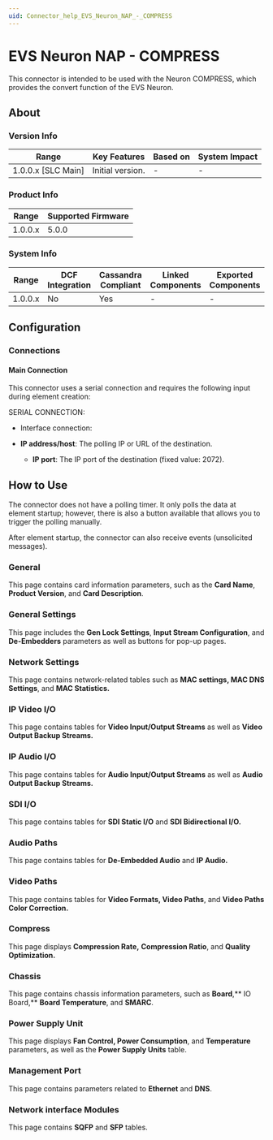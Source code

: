 ```yaml
---
uid: Connector_help_EVS_Neuron_NAP_-_COMPRESS
---
```


# EVS Neuron NAP - COMPRESS

This connector is intended to be used with the Neuron COMPRESS, which provides the convert function of the EVS Neuron.

## About

### Version Info

| **Range**            | **Key Features** | **Based on** | **System Impact** |
|----------------------|------------------|--------------|-------------------|
| 1.0.0.x \[SLC Main\] | Initial version. | \-           | \-                |

### Product Info

| **Range** | **Supported Firmware** |
|-----------|------------------------|
| 1.0.0.x   | 5.0.0                  |

### System Info

| **Range** | **DCF Integration** | **Cassandra Compliant** | **Linked Components** | **Exported Components** |
|-----------|---------------------|-------------------------|-----------------------|-------------------------|
| 1.0.0.x   | No                  | Yes                     | \-                    | \-                      |

## Configuration

### Connections

#### Main Connection

This connector uses a serial connection and requires the following input during element creation:

SERIAL CONNECTION:

- Interface connection:

- **IP address/host**: The polling IP or URL of the destination.
  - **IP port**: The IP port of the destination (fixed value: 2072).

## How to Use

The connector does not have a polling timer. It only polls the data at element startup; however, there is also a button available that allows you to trigger the polling manually.

After element startup, the connector can also receive events (unsolicited messages).

### General

This page contains card information parameters, such as the **Card Name**, **Product Version**, and **Card Description**.

### General Settings

This page includes the **Gen Lock Settings**, **Input Stream Configuration**, and **De-Embedders** parameters as well as buttons for pop-up pages.

### Network Settings

This page contains network-related tables such as **MAC settings, MAC DNS Settings**, and **MAC Statistics.**

### IP Video I/O

This page contains tables for **Video Input/Output Streams** as well as **Video Output Backup Streams.**

### IP Audio I/O

This page contains tables for **Audio Input/Output Streams** as well as **Audio Output Backup Streams.**

### SDI I/O

This page contains tables for **SDI Static I/O** and **SDI Bidirectional I/O.**

### Audio Paths

This page contains tables for **De-Embedded Audio** and **IP Audio.**

### Video Paths

This page contains tables for **Video Formats, Video Paths**, and **Video Paths Color Correction.**

### Compress

This page displays **Compression Rate,** **Compression Ratio**, and **Quality Optimization.**

### Chassis

This page contains chassis information parameters, such as **Board**,** IO Board,** **Board Temperature**, and **SMARC**.

### Power Supply Unit

This page displays **Fan Control, Power Consumption**, and **Temperature** parameters, as well as the **Power Supply Units** table.

### Management Port

This page contains parameters related to **Ethernet** and **DNS**.

### Network interface Modules

This page contains **SQFP** and **SFP** tables.
